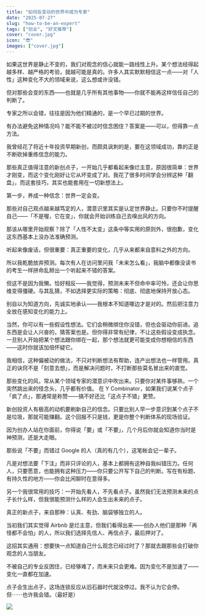 ```yaml
---
title: "如何在变动的世界中成为专家"
date: "2025-07-27"
slug: "how-to-be-an-expert"
tags: ["创业", "好文推荐"]
cover: "cover.jpg"
icon: "😎"
images: ["cover.jpg"]
---
```

如果这世界是静止不变的，我们对观念的信心就能一路线性上升。某个想法经得起越多样、越严格的考验，就越可能是真的。许多人其实默默相信这一点——对「人性」这种变化不大的领域来说，这么想或许没错。



但对那些会变的东西——也就是几乎所有其他事物——你就不能再这样信任自己的判断了。



专家之所以会错，往往是因为他们精通的，是一个早已过期的世界。



有办法避免这种情况吗？能不能不被过时信念困住？答案是——可以，但得靠一点方法。



我曾经花了将近十年投资早期新创，而颇具讽刺的是，要在这领域成功，靠的正是不断砍掉重练信念的能力。



那些真正值得注意的新创点子，一开始几乎都看起来像烂主意，原因很简单：世界才刚变，而这个变化刚好让它从坏变成了对。我花了很多时间学会分辨这种「翻盘」，而这套技巧，其实也能套用在一切新想法上。



第一步，养成一种信念：世界一定会变。



那些对自己观点越来越笃定的人，潜意识里其实是认定世界静止。只要你不时提醒自己——「不是喔，它在变」，你就会开始训练自己去嗅出风的方向。



那该从哪里开始观察？除了「人性不太变」这条中等实用的原则外，很抱歉，变化这东西基本上没办法准确预测。



听起来像废话，但很重要：真正重要的变化，几乎从来都来自意料之外的方向。



所以我乾脆放弃预测。每次有人在访问里问我「未来怎么看」，我脑中都像没读书的考生一样拼命乱掰出一个听起来不错的答案。



但这不是因为我懒。恰好相反——我觉得，预测未来不但命中率可怜，还会让你思维变得僵硬。与其乱猜，不如选择更实际的策略：彻底、彻底地保持开放心态。



别自以为知道方向，先诚实地承认——我根本不知道哪边才是对的。然后把注意力全放在感知变化的能力上。



当然，你可以有一些假设性想法。它们会稍微绑住你没错，但也会驱动你前进。追东西是会让人兴奋的，猜答案也是。但你得非常有纪律，不让这些假设变成执念。
一旦别人开始把某个想法跟你绑在一起，那个想法就更可能变成你想相信的东西——这时你就该加倍怀疑它。



我相信，这种偏被动的做法，不只对判断想法有帮助，连产出想法也一样管用。真正的诀窍不是「刻意去想」，而是解决问题时，不打断那些莫名冒出来的直觉。



那些变化的风，常从某个领域专家的潜意识中吹出来。只要你对某件事够熟，一个突然跳出来的怪念头，几乎都有价值。
在 Y Combinator，如果我们说某个点子「疯了点」，那通常是称赞——搞不好还比「这点子不错」更赞。



新创投资人有极高的动机要刷新自己的信念。只要比别人早一步意识到某个点子不是垃圾，那就可能赚翻。这个回报不只是钱，更是你整个判断体系的现场验证。



因为创办人站在你面前，你得说「要」或「不要」，几个月后你就会知道你当时是神预测，还是大走眼。



那些说「不要」而错过 Google 的人（真的有几个），这笔帐会记一辈子。



凡是对想法要「下注」而非只评论的人，基本上都拥有这种自我纠错压力。任何人，只要愿意，也能拥有这种压力——你只要公开写下自己的判断。写在有标题、有持久性的地方——你会比闲聊时在意得多。



另一个我很常用的技巧：一开始先看人，不先看点子。虽然我们无法预测未来的点子长什么样，但我很能预测什么样的人会生出未来的点子。



真正的新点子，来自那种：认真、有劲、脑袋够独立的人。



当初我们其实觉得 Airbnb 是烂主意，但我们看得出来——创办人他们是那种「再怪都不会怕」的人，所以我们选择先信人、再信点子，最后押对了。



这招其实通用：想要快一点知道自己什么观念已经过时了？那就去跟那些会打破你观念的人当朋友。



不被自己的专业反困住，已经够难了，而未来只会更难。因为变化不是加速了——变化一直都在加速。



点子会生出点子，这场连锁反应从旧石器时代就没停过。我不认为它会停。
但⋯⋯也许我会错。（最好是）




![](https://prod-files-secure.s3.us-west-2.amazonaws.com/112d0858-5090-4d34-a606-b75eb8d65fd2/46476355-9cf3-4e99-9b7a-3531bc426380/1000202064.png?X-Amz-Algorithm=AWS4-HMAC-SHA256&X-Amz-Content-Sha256=UNSIGNED-PAYLOAD&X-Amz-Credential=ASIAZI2LB466YOYGV2ZY%2F20251005%2Fus-west-2%2Fs3%2Faws4_request&X-Amz-Date=20251005T110921Z&X-Amz-Expires=3600&X-Amz-Security-Token=IQoJb3JpZ2luX2VjENb%2F%2F%2F%2F%2F%2F%2F%2F%2F%2FwEaCXVzLXdlc3QtMiJGMEQCIAyE46WFVT6oV2gTuSWt2z5AnO%2BqQoys%2Fjm1vz03II4%2FAiAobxsS6G7gqvfWFEL5nFiqEe%2FBoP2gn%2FqpMi3QXW01HCr%2FAwhvEAAaDDYzNzQyMzE4MzgwNSIM7KkUyVZaHTRYJlCMKtwDi59k4K8fPKUD7m%2FqfPOkTRj4SIQMiO2Yw1ZKqTWRQ78BNzpGawSSQQIMbPJoW7FXBeV16BjOiiMzNOgi3UvZhnMrr2x3sSVXjxznwu5RAg%2BdQok3pU34yg9hBxS6Xiz0CwBJM8Vle%2Fj9uPHHwDro1mQaEdY2zJqRcCah1kv8dhs%2Fev8YarRf2%2BYdj5%2FpW%2BTrCS%2BUiVX3xjmzCFAOr0gv%2FVW3meglCXLWtxFqZnZ%2BgiGvG6v2cB35L3WiRR2zUt8wuPhw1fTFtW4ZNF5eyaCjHPHrp3kxAzzBTZ0iZPIzvnwzEeJXppdYk0YpoIqgCNN9Cq5a%2FE4MlHlhajpp89b1y%2FGmwVOveOV57XP3uKnH1KtZE2vZYybv0CEnDxsTp1skOx5Dp9rnD%2BCEsLTdOqybx7ek1b1LlzSYyttUF8WOuRvUdolE6AvsDWyLjtj9i%2BkCogowZoYxjzgyxch7mJSQtREFeKiXPxsChAERsC712BcFGcRRg0Z%2FrXJ5iPTCYsOjL14gQIQYEA04v8kZr1jtCLgTI6xnX%2F1cfa0loQsGC%2FxlmwsfNoBZCB7VUi2XyUBm9yCBBM0d4avFU7jStnUnDnAlduqO5yToBMj15gbALrteLgsz6T3Ak7bEkw8wvISIxwY6pgF6g0Jm%2BOCPj5tiPdLuX1a3OlqWRF8M8un7HSoClZgrqbpiv8IGQA5LmHYZMNqWEoYR5kkUIQTA81Fg3vTMnE7ZyI2nYL13JxPV5bEDFmtUFAfj2Mb4mV4aY%2F8oWMaMuDKVjKIto3F6JmJT3Xf3gB2l0bECQhWeyIz%2BFDy%2FZ5cTdovYy6xOL0DALNVkH9PD9vWsQHKPQ1MS2UAsK%2BOtewaAUzcPqvRO&X-Amz-Signature=2315a433f219d59cbb5f474bfeabd93fcd8278bdef805a06717289255c7b0a7c&X-Amz-SignedHeaders=host&x-amz-checksum-mode=ENABLED&x-id=GetObject)

